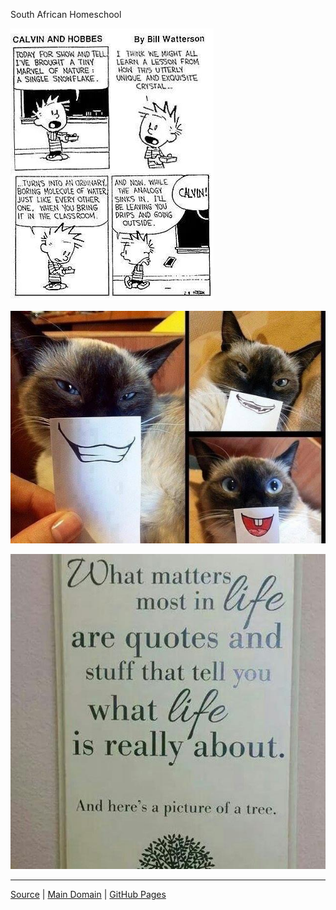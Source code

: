 South African Homeschool

[![calvin-snowflake](media/calvin-snowflake.jpg)](media/calvin-snowflake.jpg)

[![cat-grin](media/cat-grin.jpg)](media/cat-grin.jpg)

[![quotes](media/quotes.jpg)](media/quotes.jpg)

----------------------------------------
[Source](https://github.com/Walkman100/CLE) | [Main Domain](http://carterle.ddns.net/) | [GitHub Pages](http://walkman100.github.io/CLE)
